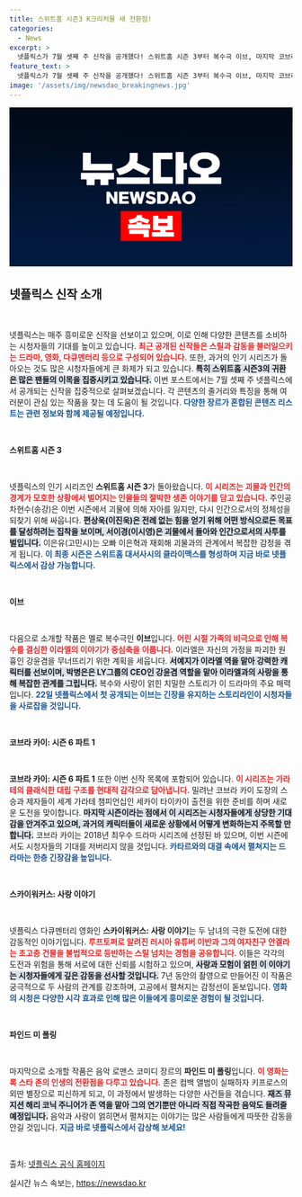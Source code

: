 ```yaml
---
title: 스위트홈 시즌3 K크리처물 새 전환점!
categories:
  - News
excerpt: >
  넷플릭스가 7월 셋째 주 신작을 공개했다! 스위트홈 시즌 3부터 복수극 이브, 마지막 코브라 카이까지 다양한 콘텐츠가 여러분을 기다립니다. 새로운 이야기 속으로 떠나보세요!
feature_text: >
  넷플릭스가 7월 셋째 주 신작을 공개했다! 스위트홈 시즌 3부터 복수극 이브, 마지막 코브라 카이까지 다양한 콘텐츠가 여러분을 기다립니다. 새로운 이야기 속으로 떠나보세요!
image: '/assets/img/newsdao_breakingnews.jpg'
---
```


<p><img src="/assets/img/newsdao_breakingnews.jpg" alt="pcversion 속보" /></p>

<h2 data-ke-size="size26">넷플릭스 신작 소개</h2>

<p data-ke-size="size16">&nbsp;</p>

<p>넷플릭스는 매주 흥미로운 신작을 선보이고 있으며, 이로 인해 다양한 콘텐츠를 소비하는 시청자들의 기대를 높이고 있습니다. <b><span style="color: #ee2323;">최근 공개된 신작들은 스릴과 감동을 불러일으키는 드라마, 영화, 다큐멘터리 등으로 구성되어 있습니다.</span></b> 또한, 과거의 인기 시리즈가 돌아오는 것도 많은 시청자들에게 큰 화제가 되고 있습니다. <b><span style="background-color: #21538527;">특히 스위트홈 시즌3의 귀환은 많은 팬들의 이목을 집중시키고 있습니다.</span></b> 이번 포스트에서는 7월 셋째 주 넷플릭스에서 공개되는 신작을 집중적으로 살펴보겠습니다. 각 콘텐츠의 줄거리와 특징을 통해 여러분이 관심 있는 작품을 찾는 데 도움이 될 것입니다. <b><span style="color: #1a5490;">다양한 장르가 혼합된 콘텐츠 리스트는 관련 정보와 함께 제공될 예정입니다.</span></b></p>

<p data-ke-size="size16">&nbsp;</p>

<p><strong>스위트홈 시즌 3</strong></p>

<p data-ke-size="size16">&nbsp;</p>

<p>넷플릭스의 인기 시리즈인 <strong>스위트홈 시즌 3</strong>가 돌아왔습니다. <b><span style="color: #ee2323;">이 시리즈는 괴물과 인간의 경계가 모호한 상황에서 벌어지는 인물들의 절박한 생존 이야기를 담고 있습니다.</span></b> 주인공 차현수(송강)은 이번 시즌에서 괴물에 의해 자아를 잃지만, 다시 인간으로서의 정체성을 되찾기 위해 싸웁니다. <b><span style="background-color: #21538527;">편상욱(이진욱)은 전례 없는 힘을 얻기 위해 어떤 방식으로든 목표를 달성하려는 집착을 보이며, 서이경(이시영)은 괴물에서 돌아와 인간으로서의 사투를 벌입니다.</span></b> 이은유(고민시)는 오빠 이은혁과 재회해 괴물과의 관계에서 복잡한 감정을 겪게 됩니다. <b><span style="color: #1a5490;">이 최종 시즌은 스위트홈 대서사시의 클라이맥스를 형성하며 지금 바로 넷플릭스에서 감상 가능합니다.</span></b></p>

<p data-ke-size="size16">&nbsp;</p>

<p><strong>이브</strong></p>

<p data-ke-size="size16">&nbsp;</p>

<p>다음으로 소개할 작품은 멜로 복수극인 <strong>이브</strong>입니다. <b><span style="color: #ee2323;">어린 시절 가족의 비극으로 인해 복수를 결심한 이라엘의 이야기가 중심축을 이룹니다.</span></b> 이라엘은 자신의 가정을 파괴한 원흉인 강윤겸을 무너뜨리기 위한 계획을 세웁니다. <b><span style="background-color: #21538527;">서예지가 이라엘 역을 맡아 강력한 캐릭터를 선보이며, 박병은은 LY그룹의 CEO인 강윤겸 역할을 맡아 이라엘과의 사랑을 통해 복잡한 관계를 그립니다.</span></b> 복수와 사랑이 얽힌 치밀한 스토리가 이 드라마의 주요 매력입니다. <b><span style="color: #1a5490;">22일 넷플릭스에서 첫 공개되는 이브는 긴장을 유지하는 스토리라인이 시청자들을 사로잡을 것입니다.</span></b></p>

<p data-ke-size="size16">&nbsp;</p>

<p><strong>코브라 카이: 시즌 6 파트 1</strong></p>

<p data-ke-size="size16">&nbsp;</p>

<p><strong>코브라 카이: 시즌 6 파트 1</strong> 또한 이번 신작 목록에 포함되어 있습니다. <b><span style="color: #ee2323;">이 시리즈는 가라테의 클래식한 대립 구조를 현대적 감각으로 담아냅니다.</span></b> 밀려난 코브라 카이 도장의 스승과 제자들이 세계 가라테 챔피언십인 세카이 타이카이 출전을 위한 준비를 하며 새로운 도전을 맞이합니다. <b><span style="background-color: #21538527;">마지막 시즌이라는 점에서 이 시리즈는 시청자들에게 상당한 기대감을 안겨주고 있으며, 과거의 캐릭터들이 새로운 상황에서 어떻게 변화하는지 주목할 만합니다.</span></b> 코브라 카이는 2018년 최우수 드라마 시리즈에 선정된 바 있으며, 이번 시즌에서도 시청자들의 기대를 저버리지 않을 것입니다. <b><span style="color: #1a5490;">카타르와의 대결 속에서 펼쳐지는 드라마는 한층 긴장감을 높입니다.</span></b></p>

<p data-ke-size="size16">&nbsp;</p>

<p><strong>스카이워커스: 사랑 이야기</strong></p>

<p data-ke-size="size16">&nbsp;</p>

<p>넷플릭스 다큐멘터리 영화인 <strong>스카이워커스: 사랑 이야기</strong>는 두 남녀의 극한 도전에 대한 감동적인 이야기입니다. <b><span style="color: #ee2323;">루프토퍼로 알려진 러시아 유튜버 이반과 그의 여자친구 안겔라는 초고층 건물을 불법적으로 등반하는 스릴 넘치는 경험을 공유합니다.</span></b> 이들은 각각의 도전과 위험을 통해 서로에 대한 신뢰를 시험하고 있으며, <b><span style="background-color: #21538527;">사랑과 모험이 얽힌 이 이야기는 시청자들에게 깊은 감동을 선사할 것입니다.</span></b> 7년 동안의 촬영으로 만들어진 이 작품은 궁극적으로 두 사람의 관계를 강조하며, 고공에서 펼쳐지는 감정선이 돋보입니다. <b><span style="color: #1a5490;">영화의 시청은 다양한 시각 효과로 인해 많은 이들에게 흥미로운 경험이 될 것입니다.</span></b></p>

<p data-ke-size="size16">&nbsp;</p>

<p><strong>파인드 미 폴링</strong></p>

<p data-ke-size="size16">&nbsp;</p>

<p>마지막으로 소개할 작품은 음악 로맨스 코미디 장르의 <strong>파인드 미 폴링</strong>입니다. <b><span style="color: #ee2323;">이 영화는 록 스타 존의 인생의 전환점을 다루고 있습니다.</span></b> 존은 컴백 앨범이 실패하자 키프로스의 외딴 별장으로 피신하게 되고, 이 과정에서 발생하는 다양한 사건들을 겪습니다. <b><span style="background-color: #21538527;">재즈 뮤지션 해리 코닉 주니어가 존 역을 맡아 그의 연기뿐만 아니라 직접 작곡한 음악도 들려줄 예정입니다.</span></b> 음악과 사랑이 얽히면서 펼쳐지는 이야기는 많은 사람들에게 따뜻한 감동을 안길 것입니다. <b><span style="color: #1a5490;">지금 바로 넷플릭스에서 감상해 보세요!</span></b></p>

<p data-ke-size="size16">&nbsp;</p> 

<p>출처: <a href="https://www.netflix.com">넷플릭스 공식 홈페이지</a></p>
실시간 뉴스 속보는, <a href="https://newsdao.kr" rel="dofollow">https://newsdao.kr</a>


